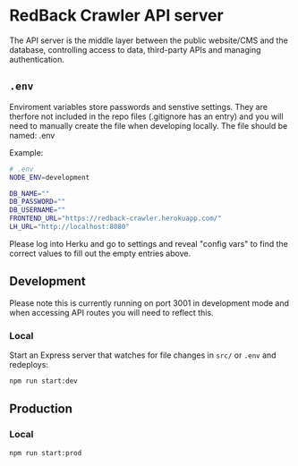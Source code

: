 # RedBack Crawler API server

The API server is the middle layer between the public website/CMS and the database, controlling
access to data, third-party APIs and managing authentication.

## `.env`

Enviroment variables store passwords and senstive settings. They are therfore not included in the repo files (.gitignore has an entry)
and you will need to manually create the file when developing locally. The file should be named: .env

Example:

```sh
# .env
NODE_ENV=development

DB_NAME=""
DB_PASSWORD=""
DB_USERNAME=""
FRONTEND_URL="https://redback-crawler.herokuapp.com/"
LH_URL="http://localhost:8080"
```

Please log into Herku and go to settings and reveal "config vars" to find the correct values to fill out the empty entries above.

## Development

Please note this is currently running on port 3001 in development mode and when accessing API routes you will need to reflect this.

### Local

Start an Express server that watches for file changes in `src/` or `.env` and redeploys:

```sh
npm run start:dev
```

## Production

### Local

```sh
npm run start:prod
```

